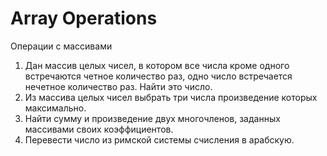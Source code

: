 # Array Operations

Операции с массивами

1. Дан массив целых чисел, в котором все числа кроме одного встречаются четное
   количество раз, одно число встречается нечетное количество раз. Найти это
   число.
2. Из массива целых чисел выбрать три числа произведение которых максимально.
3. Найти сумму и произведение двух многочленов, заданных массивами своих
   коэффициентов.
4. Перевести число из римской системы счисления в арабскую.
